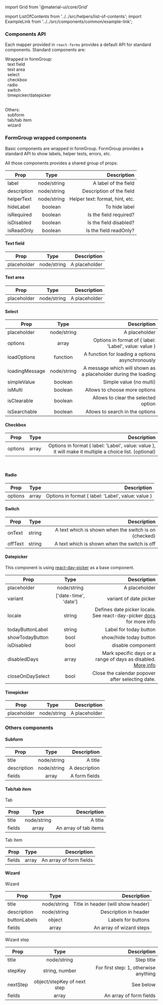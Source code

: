 import Grid from '@material-ui/core/Grid'

import ListOfContents from '../../src/helpers/list-of-contents';
import ExampleLink from '../../src/components/common/example-link';

<Grid container item>
<Grid item xs={12} md={10}>

### Components API

Each mapper provided in `react-forms` provides a default API for standard components. Standard components are:
<br />

Wrapped in formGroup: <br/>
&nbsp;&nbsp;text field <br/>
&nbsp;&nbsp;text area <br/>
&nbsp;&nbsp;select <br/>
&nbsp;&nbsp;checkbox <br/>
&nbsp;&nbsp;radio <br/>
&nbsp;&nbsp;switch <br/>
&nbsp;&nbsp;timepicker/datepicker <br/>
<br />

Others: <br/>
&nbsp;&nbsp;subform <br/>
&nbsp;&nbsp;tab/tab item <br/>
&nbsp;&nbsp;wizard <br/>

### FormGroup wrapped components

Basic components are wrapped in formGroup. FormGroup provides a standard API to show labels, helper texts, errors, etc.

All those components provides a shared group of props:

|Prop|Type|Description|
|----|:--:|----------:|
|label|node/string|A label of the field|
|description|node/string|Description of the field|
|helperText|node/string|Helper text: format, hint, etc.|
|hideLabel|boolean|To hide label|
|isRequired|boolean|Is the field required?|
|isDisabled|boolean|Is the field disabled?|
|isReadOnly|boolean|Is the field readOnly?|

#### Text field

|Prop|Type|Description|
|----|:--:|----------:|
|placeholder|node/string|A placeholder|

<ExampleLink to='text-field' />

#### Text area

|Prop|Type|Description|
|----|:--:|----------:|
|placeholder|node/string|A placeholder|

<ExampleLink to='textarea-field' />

#### Select

|Prop|Type|Description|
|----|:--:|----------:|
|placeholder|node/string|A placeholder|
|options|array|Options in format of { label: 'Label', value: value }|
|loadOptions|function|A function for loading a options asynchronously|
|loadingMessage|node/string|A message which will shown as a placeholder during the loading|
|simpleValue|boolean|Simple value (no multi)|
|isMulti|boolean|Allows to choose more options|
|isClearable|boolean|Allows to clear the selected option|
|isSearchable|boolean|Allows to search in the options|

<ExampleLink to='select-field' />

#### Checkbox

|Prop|Type|Description|
|----|:--:|----------:|
|options|array|Options in format { label: 'Label', value: value }, it will make it multiple a choice list. (optional)|

<ExampleLink to='checkbox-multiple' text='Multiple checkbox example'/>
<br />
<ExampleLink to='checkbox' text='Single checkbox example'/>

#### Radio

|Prop|Type|Description|
|----|:--:|----------:|
|options|array|Options in format { label: 'Label', value: value }|

<ExampleLink to='radio' />

#### Switch

|Prop|Type|Description|
|----|:--:|----------:|
|onText|string|A text which is shown when the switch is on (checked)|
|offText|string|A text which is shown when the switch is off|

<ExampleLink to='switch-field' />

#### Datepicker

This component is using [react-day-picker](https://react-day-picker.js.org/docs/) as a base component.

|Prop|Type|Description|
|----|:--:|----------:|
|placeholder|node/string|A placeholder|
|variant|['date-time', 'date']|variant of date picker|,
|locale|string|Defines date picker locale. See react-day-picker [docs](https://react-day-picker.js.org/docs/localization#moment) for more info |
|todayButtonLabel|string|Label for today button|
|showTodayButton|bool|show/hide today button|
|isDisabled|bool|disable component|
|disabledDays|array|Mark specific days or a range of days as disabled. [More info](https://react-day-picker.js.org/examples/disabled)|
|closeOnDaySelect|bool|Close the calendar popover after selecting date.|

<ExampleLink to='date-picker' />

#### Timepicker

|Prop|Type|Description|
|----|:--:|----------:|
|placeholder|node/string|A placeholder|

<ExampleLink to='time-picker' />

### Others components

#### Subform

|Prop|Type|Description|
|----|:--:|----------:|
|title|node/string|A title|
|description|node/string|A description|
|fields|array|A form fields|

<ExampleLink to='sub-form' />

#### Tab/tab item

Tab <br/>

|Prop|Type|Description|
|----|:--:|----------:|
|title|node/string|A title|
|fields|array|An array of tab items|

Tab item <br/>

|Prop|Type|Description|
|----|:--:|----------:|
|fields|array|An array of form fields|

<ExampleLink to='tabs' />

#### Wizard

Wizard <br />

|Prop|Type|Description|
|----|:--:|----------:|
|title|node/string|Title in header (will show header)|
|description|node/string|Description in header|
|buttonLabels|object|Labels for buttons|
|fields|array|An array of wizard steps|

Wizard step <br/>

|Prop|Type|Description|
|----|:--:|----------:|
|title|node/string|Step title|
|stepKey|string, number|For first step: 1, otherwise anything|
|nextStep|object/stepKey of next step|See below|
|fields|array|An array of form fields|

<ExampleLink to='wizard' />

</Grid>
<Grid item xs={false} md={2}>
  <ListOfContents file="renderer/component-api" />
</Grid>
</Grid>